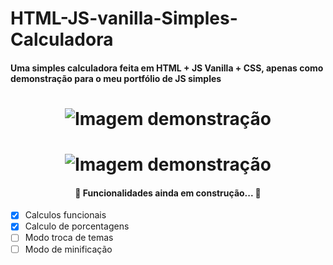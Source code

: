 <h1> HTML-JS-vanilla-Simples-Calculadora </h1>

<h4> Uma simples calculadora feita em HTML + JS Vanilla + CSS, apenas como demonstração para o meu portfólio de JS simples <h4>

<h1 align="center">
  <img alt="Imagem demonstração" title="Demonstração de Front-End" src="./images/image1" />
</h1>

<h1 align="center">
  <img alt="Imagem demonstração" title="Demonstração de Front-End" src="./images/image2" />
</h1>



<h4 align="center"> 
	🚧  Funcionalidades ainda em construção...  🚧
</h4>

- [x] Calculos funcionais
- [x] Calculo de porcentagens
- [ ] Modo troca de temas
- [ ] Modo de minificação
